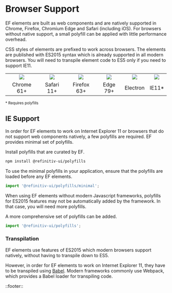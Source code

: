 <!--
type: page
title: Browser Support
location: ./start/browser-support
layout: default
-->

# Browser Support
EF elements are built as web components and are natively supported in Chrome, Firefox, Chromium Edge and Safari (including iOS). For browsers without native support, a small polyfill can be applied with little performance overhead.

CSS styles of elements are prefixed to work across browsers. The elements are published with ES2015 syntax which is already supported in all modern browsers. You will need to transpile element code to ES5 only if you need to support IE11.

<table>
<tbody><tr>
<td align="center"><img src="/resources/images/chrome.png"></img></td>
<td align="center"><img src="/resources/images/safari.png"></img></td>
<td align="center"><img src="/resources/images/firefox.png"></img></td>
<td align="center"><img src="/resources/images/edge.png"></img></td>
<td align="center"><img src="/resources/images/electron.png"></img></td>
<td align="center"><img src="/resources/images/ie.png"></img></td>
</tr>
<tr>
<td align="center">Chrome 61+</td>
<td align="center">Safari 11+</td>
<td align="center">Firefox 63+</td>
<td align="center">Edge 79+</td>
<td align="center">Electron</td>
<td align="center">IE11*</td>
</tr></tbody>
</table>
<small>* Requires polyfills</small>

## IE Support
In order for EF elements to work on Internet Explorer 11 or browsers that do not support web components natively, a few polyfills are required. EF provides minimal set of polyfills.

Install polyfills that are curated by EF.

```bash
npm install @refinitiv-ui/polyfills
```

To use the minimal polyfills in your application, ensure that the polyfills are loaded before any EF elements.

```js
import '@refinitiv-ui/polyfills/minimal';
```

When using EF elements without modern Javascript frameworks, polyfills for ES2015 features may not be automatically added by the framework. In that case, you will need more polyfills.

A more comprehensive set of polyfills can be added.

```js
import '@refinitiv-ui/polyfills';
```

### Transpilation
EF elements use features of ES2015 which modern browsers support natively, without having to transpile down to ES5.

However, in order for EF elements to work on Internet Explorer 11, they have to be transpiled using [Babel](https://babeljs.io/). Modern frameworks commonly use Webpack, which provides a Babel loader for transpiling code.

::footer::
